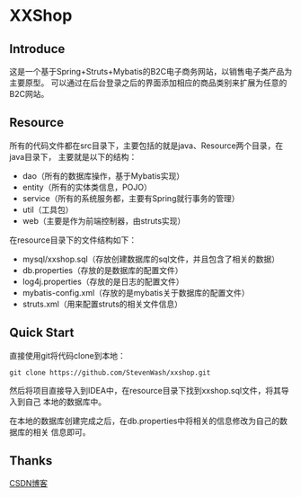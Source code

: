 # XXShop

## Introduce
这是一个基于Spring+Struts+Mybatis的B2C电子商务网站，以销售电子类产品为主要原型。
可以通过在后台登录之后的界面添加相应的商品类别来扩展为任意的B2C网站。

## Resource

所有的代码文件都在src目录下，主要包括的就是java、Resource两个目录，在java目录下，
主要就是以下的结构：

 - dao（所有的数据库操作，基于Mybatis实现）
 - entity（所有的实体类信息，POJO）
 - service（所有的系统服务都，主要有Spring就行事务的管理）
 - util（工具包）
 - web（主要是作为前端控制器，由struts实现）
 
在resource目录下的文件结构如下：

 - mysql/xxshop.sql（存放创建数据库的sql文件，并且包含了相关的数据）
 - db.properties（存放的是数据库的配置文件）
 - log4j.properties（存放的是日志的配置文件）
 - mybatis-config.xml（存放的是mybatis关于数据库的配置文件）
 - struts.xml（用来配置struts的相关文件信息）
 
## Quick Start

直接使用git将代码clone到本地：
```
git clone https://github.com/StevenWash/xxshop.git
```
然后将项目直接导入到IDEA中，在resource目录下找到xxshop.sql文件，将其导入到自己
本地的数据库中。

在本地的数据库创建完成之后，在db.properties中将相关的信息修改为自己的数据库的相关
信息即可。

## Thanks

[CSDN博客](http://blog.csdn.net/hx0624_csdn)

